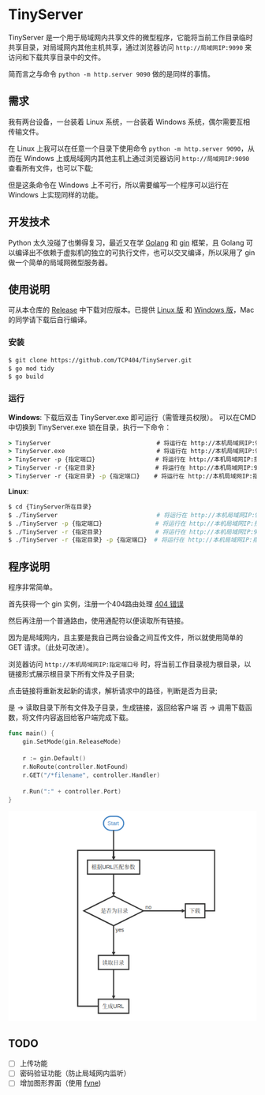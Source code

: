 # TinyServer

TinyServer 是一个用于局域网内共享文件的微型程序，它能将当前工作目录临时共享目录，对局域网内其他主机共享，通过浏览器访问 `http://局域网IP:9090` 来访问和下载共享目录中的文件。

简而言之与命令 `python -m http.server 9090` 做的是同样的事情。

## 需求

我有两台设备，一台装着 Linux 系统，一台装着 Windows 系统，偶尔需要互相传输文件。

在 Linux 上我可以在任意一个目录下使用命令 `python -m http.server 9090`，从而在 Windows 上或局域网内其他主机上通过浏览器访问 `http://局域网IP:9090` 查看所有文件，也可以下载;

但是这条命令在 Windows 上不可行，所以需要编写一个程序可以运行在 Windows 上实现同样的功能。

## 开发技术
Python 太久没碰了也懒得复习，最近又在学 [Golang](https://golang.org) 和 [gin](https://gin-gonic.com/zh-cn/) 框架，且 Golang 可以编译出不依赖于虚拟机的独立的可执行文件，也可以交叉编译，所以采用了 gin 做一个简单的局域网微型服务器。

## 使用说明
可从本仓库的 [Release](https://github.com/TCP404/TinyServer/releases/) 中下载对应版本。已提供 [Linux 版](https://github.com/TCP404/TinyServer/releases/download/v0.1.1/TinyServer) 和 [Windows 版](https://github.com/TCP404/TinyServer/releases/download/v0.1.1/TinyServer.exe)，Mac 的同学请下载后自行编译。

### 安装
```bash
$ git clone https://github.com/TCP404/TinyServer.git
$ go mod tidy
$ go build
```

### 运行
**Windows**: 
下载后双击 TinyServer.exe 即可运行（需管理员权限）。
可以在CMD中切换到 TinyServer.exe 锁在目录，执行一下命令：
```cmd
> TinyServer                              # 将运行在 http://本机局域网IP:9090，共享目录为当前工作目录
> TinyServer.exe                          # 将运行在 http://本机局域网IP:9090，共享目录为当前工作目录
> TinyServer -p {指定端口}                 # 将运行在 http://本机局域网IP:指定端口，共享目录为当前工作目录
> TinyServer -r {指定目录}                 # 将运行在 http://本机局域网IP:9090，共享目录为指定目录
> TinyServer -r {指定目录} -p {指定端口}    # 将运行在 http://本机局域网IP:指定端口，共享目录为指定目录
```

**Linux**: 
```bash
$ cd {TinyServer所在目录}
$ ./TinyServer                            # 将运行在 http://本机局域网IP:9090，共享目录为当前工作目录
$ ./TinyServer -p {指定端口}               # 将运行在 http://本机局域网IP:指定端口，共享目录为当前工作目录
$ ./TinyServer -r {指定目录}               # 将运行在 http://本机局域网IP:9090，共享目录为指定目录
$ ./TinyServer -r {指定目录} -p {指定端口}  # 将运行在 http://本机局域网IP:指定端口，共享目录为指定目录
```


## 程序说明
程序非常简单。

首先获得一个 gin 实例，注册一个404路由处理 [404 错误](https://en.wikipedia.org/wiki/HTTP_404)

然后再注册一个普通路由，使用通配符以便读取所有链接。

因为是局域网内，且主要是我自己两台设备之间互传文件，所以就使用简单的 GET 请求。（此处可改进）。

浏览器访问 `http://本机局域网IP:指定端口号` 时，将当前工作目录视为根目录，以链接形式展示根目录下所有文件及子目录;

点击链接将重新发起新的请求，解析请求中的路径，判断是否为目录;

是 -> 读取目录下所有文件及子目录，生成链接，返回给客户端
否 -> 调用下载函数，将文件内容返回给客户端完成下载。

```go
func main() {
	gin.SetMode(gin.ReleaseMode)

	r := gin.Default()
	r.NoRoute(controller.NotFound)
	r.GET("/*filename", controller.Handler)

	r.Run(":" + controller.Port)
}
```
![程序流程图](README/Flowchart.png)

## TODO
- [ ] 上传功能
- [ ] 密码验证功能（防止局域网内监听）
- [ ] 增加图形界面（使用 [fyne](https://fyne.io/))
